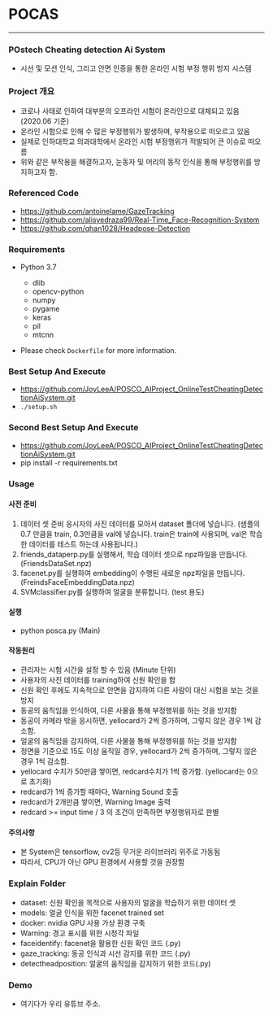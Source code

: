 # POCAS
---
### POstech Cheating detection Ai System
* 시선 및 모션 인식, 그리고 안면 인증을 통한 온라인 시험 부정 행위 방지 시스템

### Project 개요
* 코로나 사태로 인하여 대부분의 오프라인 시험이 온라인으로 대체되고 있음 (2020.06 기준)
* 온라인 시험으로 인해 수 많은 부정행위가 발생하며, 부작용으로 떠오르고 있음
* 실제로 인하대학교 의과대학에서 온라인 시험 부정행위가 적발되어 큰 이슈로 떠오름
* 위와 같은 부작용을 해결하고자, 눈동자 및 머리의 동작 인식을 통해 부정행위를 방지하고자 함. 

### Referenced Code
* https://github.com/antoinelame/GazeTracking
* https://github.com/alisyedraza99/Real-Time_Face-Recognition-System
* https://github.com/qhan1028/Headpose-Detection

### Requirements
* Python 3.7
  * dlib
  * opencv-python
  * numpy
  * pygame
  * keras
  * pil
  * mtcnn

* Please check `Dockerfile` for more information.

### Best Setup  And Execute
* https://github.com/JoyLeeA/POSCO_AIProject_OnlineTestCheatingDetectionAiSystem.git
* `./setup.sh`

### Second Best Setup And Execute
* https://github.com/JoyLeeA/POSCO_AIProject_OnlineTestCheatingDetectionAiSystem.git
* pip install -r requirements.txt

### Usage
#### 사전 준비
1. 데이터 셋 준비
    응시자의 사진 데이터를 모아서 dataset 폴더에 넣습니다.
    (샘플의 0.7 만큼을 train, 0.3만큼을 val에 넣습니다.
    train은 train에 사용되며, val은 학습한 데이터를 테스트 하는데 사용됩니다.)
2. friends_dataperp.py를 실행해서, 학습 데이터 셋으로 npz파일을 만듭니다. (FriendsDataSet.npz)
3. facenet.py를 실행하여 embedding이 수행된 새로운 npz파일을 만듭니다.(FreindsFaceEmbeddingData.npz)
4. SVMclassifier.py를 실행하여 얼굴을 분류합니다. (test 용도)
#### 실행
 * python posca.py (Main)
 #### 작동원리
 * 관리자는 시험 시간을 설정 할 수 있음 (Minute 단위)
 * 사용자의 사진 데이터를 training하여 신원 확인을 함
 * 신원 확인 후에도 지속적으로 안면을 감지하여 다른 사람이 대신 시험을 보는 것을 방지
 * 동공의 움직임을 인식하여, 다른 사물을 통해 부정행위를 하는 것을 방지함
 * 동공이 카메라 밖을 응시하면, yellocard가 2씩 증가하며, 그렇지 않은 경우 1씩 감소함.
 * 얼굴의 움직임을 감지하여, 다른 사물을 통해 부정행위를 하는 것을 방지함
 * 정면을 기준으로 15도 이상 움직일 경우,  yellocard가 2씩 증가하며, 그렇지 않은 경우 1씩 감소함.
 * yellocard 수치가 50만큼 쌓이면, redcard수치가 1씩 증가함. (yellocard는 0으로 초기화)
 * redcard가 1씩 증가할 때마다, Warning Sound 호출
 * redcard가 2개만큼 쌓이면, Warning Image 출력
 * redcard >= input time / 3 의 조건이 만족하면 부정행위자로 판별
 
 #### 주의사항
* 본 System은 tensorflow, cv2등 무거운 라이브러리 위주로 가동됨
* 따라서, CPU가 아닌 GPU 환경에서 사용할 것을 권장함
 
### Explain Folder
* dataset:  신원 확인을 목적으로 사용자의 얼굴을 학습하기 위한 데이터 셋
* models: 얼굴 인식을 위한 facenet trained set
* docker: nvidia GPU 사용 가상 환경 구축
* Warning: 경고 표시를 위한 시청각 파일
* faceidentify: facenet을 활용한 신원 확인 코드 (.py) 
* gaze_tracking: 동공 인식과 시선 감지를 위한 코드 (.py)
* detectheadposition: 얼굴의 움직임을 감지하기 위한 코드(.py)
 
### Demo
* 여기다가 우리 유튜브 주소.
